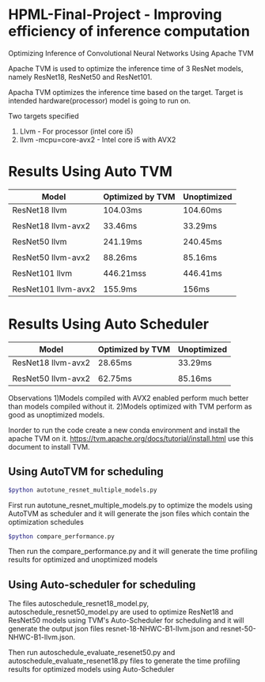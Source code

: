 # HPML-Final-Project -  Improving efficiency of inference computation
Optimizing Inference of Convolutional Neural Networks Using Apache TVM

Apache TVM is used to optimize the inference time of 3 ResNet models, namely ResNet18, ResNet50 and ResNet101.

Apacha TVM optimizes the inference time based on the target.
Target is intended hardware(processor) model is going to run on.

Two targets specified  
1) Llvm - For processor (intel core i5)
2) llvm -mcpu=core-avx2 -  Intel core i5 with AVX2

# Results Using Auto TVM
|Model | Optimized by TVM | Unoptimized |
|--- | --- | --- |
|ResNet18 llvm | 104.03ms | 104.60ms|
| ||
|ResNet18 llvm-avx2 | 33.46ms | 33.29ms|
| ||
|ResNet50 llvm | 241.19ms | 240.45ms |
| ||
|ResNet50 llvm-avx2 | 88.26ms | 85.16ms |
| ||
|ResNet101 llvm | 446.21mss | 446.41ms |
| ||
|ResNet101 llvm-avx2 | 155.9ms | 156ms |

# Results Using Auto Scheduler
|Model | Optimized by TVM | Unoptimized |
|--- | --- | --- |
|ResNet18 llvm-avx2 | 28.65ms | 33.29ms|
| ||
|ResNet50 llvm-avx2 | 62.75ms | 85.16ms|

Observations
1)Models compiled with AVX2 enabled perform much better than models compiled without it.
2)Models optimized with TVM perform as good as unoptimized models. 





Inorder to run the code create a new conda environment and install the apache TVM on it. 
https://tvm.apache.org/docs/tutorial/install.html use this document to install TVM.

## Using AutoTVM for scheduling

```sh
$python autotune_resnet_multiple_models.py 
```

First run autotune_resnet_multiple_models.py to optimize the models using AutoTVM as scheduler and it will generate the json files which contain the optimization schedules 


```sh
$python compare_performance.py 
```


Then run the compare_performance.py and it will generate the time profiling results for optimized and unoptimized models

## Using Auto-scheduler for scheduling
The files autoschedule_resnet18_model.py, autoschedule_resnet50_model.py are used to optimize ResNet18 and ResNet50 models using TVM's Auto-Scheduler for scheduling and it will generate the output json files resnet-18-NHWC-B1-llvm.json and resnet-50-NHWC-B1-llvm.json. 

Then run autoschedule_evaluate_resenet50.py and autoschedule_evaluate_resenet18.py files to generate the time profiling results for optimized models using Auto-Scheduler

